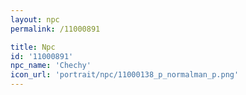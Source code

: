```yaml
---
layout: npc
permalink: /11000891

title: Npc
id: '11000891'
npc_name: 'Chechy'
icon_url: 'portrait/npc/11000138_p_normalman_p.png'
---
```


